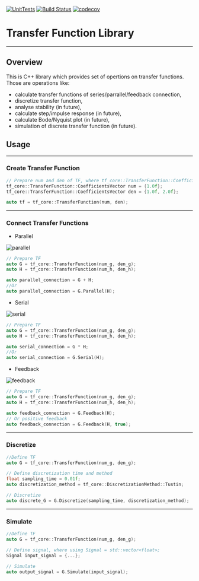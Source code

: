 [![UnitTests](https://github.com/borodziejciesla/transfer_function/actions/workflows/UnitTests.yml/badge.svg)](https://github.com/borodziejciesla/transfer_function/actions/workflows/UnitTests.yml)
[![Build Status](https://app.travis-ci.com/borodziejciesla/transfer_function.svg?branch=main)](https://app.travis-ci.com/borodziejciesla/transfer_function)
[![codecov](https://codecov.io/gh/borodziejciesla/transfer_function/branch/main/graph/badge.svg?token=A1E2F7U1A4)](https://codecov.io/gh/borodziejciesla/transfer_function)

# Transfer Function Library
***
## Overview
This is C++ library which provides set of opertions on transfer functions.
Those are operations like:
  * calculate transfer functions of series/parrallel/feedback connection,
  * discretize transfer function,
  * analyse stability (in future),
  * calculate step/impulse response (in future),
  * calculate Bode/Nyquist plot (in future),
  * simulation of discrete transfer function (in future). 

## Usage
---
### Create Transfer Function
```cpp
// Prepare num and den of TF, where tf_core::TransferFunction::CoefficientsVector = std::vector<float>
tf_core::TransferFunction::CoefficientsVector num = {1.0f};
tf_core::TransferFunction::CoefficientsVector den = {1.0f, 2.0f};

auto tf = tf_core::TransferFunction(num, den);
```
---
### Connect Transfer Functions
* Parallel
 
![parallel](https://user-images.githubusercontent.com/44383270/132103271-ec31b6c7-91a4-4671-a71b-27064fa24d38.PNG)

```cpp
// Prepare TF
auto G = tf_core::TransferFunction(num_g, den_g);
auto H = tf_core::TransferFunction(num_h, den_h);

auto parallel_connection = G + H;
//Or
auto parallel_connection = G.Parallel(H);
```
* Serial

![serial](https://user-images.githubusercontent.com/44383270/132103279-a8f55723-878e-42fc-bc0e-01e899a65bb1.PNG)

```cpp
// Prepare TF
auto G = tf_core::TransferFunction(num_g, den_g);
auto H = tf_core::TransferFunction(num_h, den_h);

auto serial_connection = G * H;
//Or
auto serial_connection = G.Serial(H);
```
* Feedback

![feedback](https://user-images.githubusercontent.com/44383270/132103285-fabc907e-1c9c-470b-bf58-558857f3275e.PNG)

```cpp
// Prepare TF
auto G = tf_core::TransferFunction(num_g, den_g);
auto H = tf_core::TransferFunction(num_h, den_h);

auto feedback_connection = G.Feedback(H);
// Or positive feedback
auto feedback_connection = G.Feedback(H, true);
```
---
### Discretize
```cpp
//Define TF
auto G = tf_core::TransferFunction(num_g, den_g);

// Define discretization time and method
float sampling_time = 0.01f;
auto discretization_method = tf_core::DiscretizationMethod::Tustin;

// Discretize
auto discrete_G = G.Discretize(sampling_time, discretization_method);
```
---
### Simulate
```cpp
//Define TF
auto G = tf_core::TransferFunction(num_g, den_g);

// Define signal, where using Signal = std::vector<float>;
Signal input_signal = {...};

// Simulate
auto output_signal = G.Simulate(input_signal);
```
